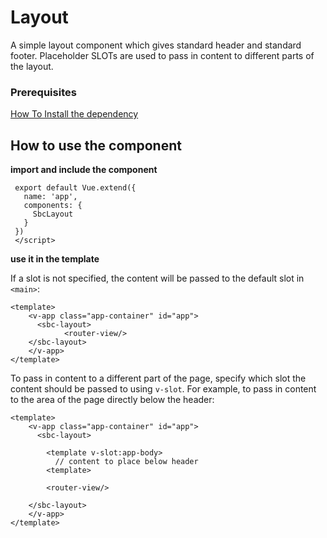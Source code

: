 # Layout
A simple layout component which gives standard header and standard footer. Placeholder SLOTs are used to pass in content to different parts of the layout.
 

### Prerequisites

 [How To Install the dependency](../install/README.md) 


## How to use the component

**import and include the component**

```import SbcLayout from 'sbc-common-components/src/components/SbcLayout.vue'  
 export default Vue.extend({  
   name: 'app',
   components: {
     SbcLayout
   }
 })
 </script>
 ```
 
 **use it in the template**

 If a slot is not specified, the content will be passed to the default slot in `<main>`:
```
<template>
    <v-app class="app-container" id="app">
      <sbc-layout>
            <router-view/>
    </sbc-layout>
    </v-app>
</template>
```

To pass in content to a different part of the page, specify which slot the content should be passed to using `v-slot`. For example, to pass in content to the area of the page directly below the header:

```
<template>
    <v-app class="app-container" id="app">
      <sbc-layout>

        <template v-slot:app-body>
          // content to place below header
        <template>

        <router-view/>

    </sbc-layout>
    </v-app>
</template>
```
